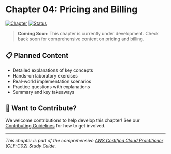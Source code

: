 # Chapter 04: Pricing and Billing

[![Chapter](https://img.shields.io/badge/Chapter-04-blue.svg)](../README.md)
[![Status](https://img.shields.io/badge/Status-Coming%20Soon-yellow.svg)](../README.md)

> **Coming Soon**: This chapter is currently under development. Check back soon for comprehensive content on pricing and billing.

## 📋 Planned Content

- Detailed explanations of key concepts
- Hands-on laboratory exercises
- Real-world implementation scenarios
- Practice questions with explanations
- Summary and key takeaways

## 🚀 Want to Contribute?

We welcome contributions to help develop this chapter! See our [Contributing Guidelines](../CONTRIBUTING.md) for how to get involved.

---

*This chapter is part of the comprehensive [AWS Certified Cloud Practitioner (CLF-C02) Study Guide](../README.md).*
